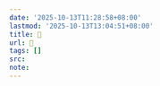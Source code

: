 ```yaml
---
date: '2025-10-13T11:28:58+08:00'
lastmod: '2025-10-13T13:04:51+08:00'
title: 󰟣
url: 󰟣
tags: []
src:
note:
---
```

